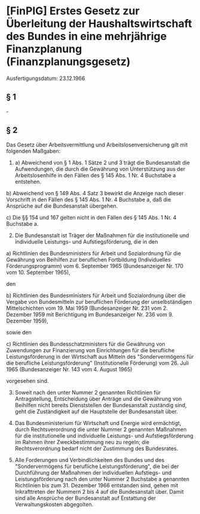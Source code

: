 # [FinPlG] Erstes Gesetz zur Überleitung der Haushaltswirtschaft des Bundes in eine mehrjährige Finanzplanung  (Finanzplanungsgesetz)

Ausfertigungsdatum: 23.12.1966

 

## § 1

\-


## § 2

Das Gesetz über Arbeitsvermittlung und Arbeitslosenversicherung gilt mit folgenden Maßgaben:

1. a) Abweichend von § 1 Abs. 1 Sätze 2 und 3 trägt die Bundesanstalt die Aufwendungen, die durch die Gewährung von Unterstützung aus der Arbeitslosenhilfe in den Fällen des § 145 Abs. 1 Nr. 4 Buchstabe a entstehen.

b) Abweichend von § 149 Abs. 4 Satz 3 bewirkt die Anzeige nach dieser Vorschrift in den Fällen des § 145 Abs. 1 Nr. 4 Buchstabe a, daß die Ansprüche auf die Bundesanstalt übergehen.

c) Die §§ 154 und 167 gelten nicht in den Fällen des § 145 Abs. 1 Nr. 4 Buchstabe a.

2. Die Bundesanstalt ist Träger der Maßnahmen für die institutionelle und individuelle Leistungs- und Aufstiegsförderung, die in den

a) Richtlinien des Bundesministers für Arbeit und Sozialordnung für die Gewährung von Beihilfen zur beruflichen Fortbildung (Individuelles Förderungsprogramm) vom 6. September 1965 (Bundesanzeiger Nr. 170 vom 10. September 1965),

den

b) Richtlinien des Bundesministers für Arbeit und Sozialordnung über die Vergabe von Bundesmitteln zur beruflichen Förderung der unselbständigen Mittelschichten vom 19. Mai 1959 (Bundesanzeiger Nr. 231 vom 2. Dezember 1959 mit Berichtigung im Bundesanzeiger Nr. 236 vom 9. Dezember 1959),

sowie den

c) Richtlinien des Bundesschatzministers für die Gewährung von Zuwendungen zur Finanzierung von Einrichtungen für die berufliche Leistungsförderung in der Wirtschaft aus Mitteln des "Sondervermögens für die berufliche Leistungsförderung" (Institutionelle Förderung) vom 26. Juli 1965 (Bundesanzeiger Nr. 143 vom 4. August 1965)

vorgesehen sind.

3. Soweit nach den unter Nummer 2 genannten Richtlinien für Antragstellung, Entscheidung über Anträge und die Gewährung von Beihilfen nicht bereits Dienststellen der Bundesanstalt zuständig sind, geht die Zuständigkeit auf die Hauptstelle der Bundesanstalt über.

4. Das Bundesministerium für Wirtschaft und Energie wird ermächtigt, durch Rechtsverordnung die unter Nummer 2 genannten Maßnahmen für die institutionelle und individuelle Leistungs- und Aufstiegsförderung im Rahmen ihrer Zweckbestimmung neu zu regeln; die Rechtsverordnung bedarf nicht der Zustimmung des Bundesrates.

5. Alle Forderungen und Verbindlichkeiten des Bundes und des "Sondervermögens für berufliche Leistungsförderung", die bei der Durchführung der Maßnahmen der individuellen Aufstiegs- und Leistungsförderung nach den unter Nummer 2 Buchstabe a genannten Richtlinien bis zum 31. Dezember 1966 entstanden sind, gehen mit Inkrafttreten der Nummern 2 bis 4 auf die Bundesanstalt über. Damit sind alle Ansprüche der Bundesanstalt auf Erstattung der Verwaltungskosten abgegolten.
